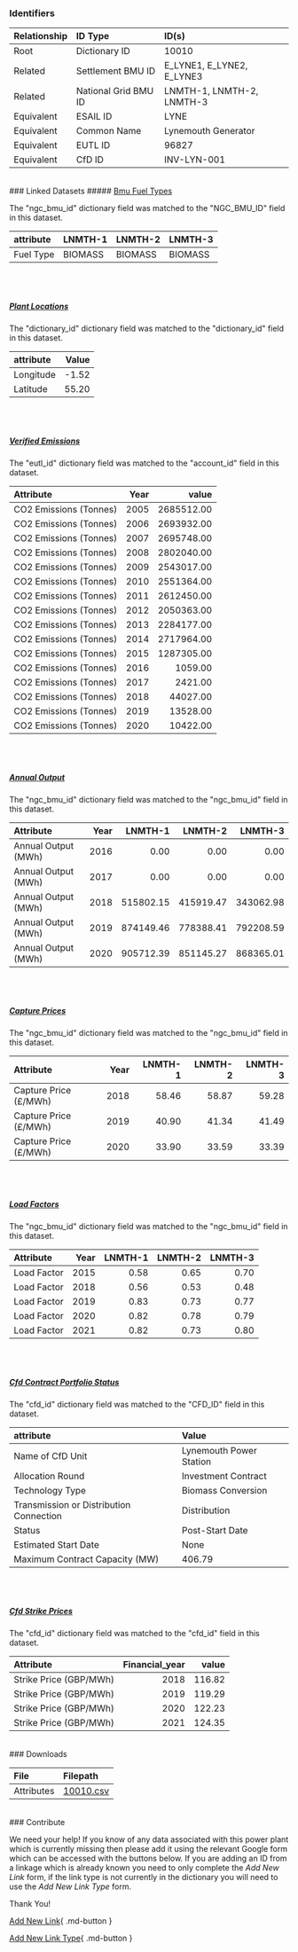 ### Identifiers

| Relationship   | ID Type              | ID(s)                     |
|:---------------|:---------------------|:--------------------------|
| Root           | Dictionary ID        | 10010                     |
| Related        | Settlement BMU ID    | E_LYNE1, E_LYNE2, E_LYNE3 |
| Related        | National Grid BMU ID | LNMTH-1, LNMTH-2, LNMTH-3 |
| Equivalent     | ESAIL ID             | LYNE                      |
| Equivalent     | Common Name          | Lynemouth Generator       |
| Equivalent     | EUTL ID              | 96827                     |
| Equivalent     | CfD ID               | INV-LYN-001               |

<br>
### Linked Datasets
##### <a href="https://osuked.github.io/Power-Station-Dictionary/datasets/bmu-fuel-types">Bmu Fuel Types</a>



The "ngc_bmu_id" dictionary field was matched to the "NGC_BMU_ID" field in this dataset.

| attribute   | LNMTH-1   | LNMTH-2   | LNMTH-3   |
|:------------|:----------|:----------|:----------|
| Fuel Type   | BIOMASS   | BIOMASS   | BIOMASS   |

<br><br>
##### <a href="https://osuked.github.io/Power-Station-Dictionary/datasets/plant-locations">Plant Locations</a>



The "dictionary_id" dictionary field was matched to the "dictionary_id" field in this dataset.

| attribute   |   Value |
|:------------|--------:|
| Longitude   |   -1.52 |
| Latitude    |   55.20 |

<br><br>
##### <a href="https://osuked.github.io/Power-Station-Dictionary/datasets/verified-emissions">Verified Emissions</a>



The "eutl_id" dictionary field was matched to the "account_id" field in this dataset.

| Attribute              |   Year |      value |
|:-----------------------|-------:|-----------:|
| CO2 Emissions (Tonnes) |   2005 | 2685512.00 |
| CO2 Emissions (Tonnes) |   2006 | 2693932.00 |
| CO2 Emissions (Tonnes) |   2007 | 2695748.00 |
| CO2 Emissions (Tonnes) |   2008 | 2802040.00 |
| CO2 Emissions (Tonnes) |   2009 | 2543017.00 |
| CO2 Emissions (Tonnes) |   2010 | 2551364.00 |
| CO2 Emissions (Tonnes) |   2011 | 2612450.00 |
| CO2 Emissions (Tonnes) |   2012 | 2050363.00 |
| CO2 Emissions (Tonnes) |   2013 | 2284177.00 |
| CO2 Emissions (Tonnes) |   2014 | 2717964.00 |
| CO2 Emissions (Tonnes) |   2015 | 1287305.00 |
| CO2 Emissions (Tonnes) |   2016 |    1059.00 |
| CO2 Emissions (Tonnes) |   2017 |    2421.00 |
| CO2 Emissions (Tonnes) |   2018 |   44027.00 |
| CO2 Emissions (Tonnes) |   2019 |   13528.00 |
| CO2 Emissions (Tonnes) |   2020 |   10422.00 |

<br><br>
##### <a href="https://osuked.github.io/Power-Station-Dictionary/datasets/annual-output">Annual Output</a>



The "ngc_bmu_id" dictionary field was matched to the "ngc_bmu_id" field in this dataset.

| Attribute           |   Year |   LNMTH-1 |   LNMTH-2 |   LNMTH-3 |
|:--------------------|-------:|----------:|----------:|----------:|
| Annual Output (MWh) |   2016 |      0.00 |      0.00 |      0.00 |
| Annual Output (MWh) |   2017 |      0.00 |      0.00 |      0.00 |
| Annual Output (MWh) |   2018 | 515802.15 | 415919.47 | 343062.98 |
| Annual Output (MWh) |   2019 | 874149.46 | 778388.41 | 792208.59 |
| Annual Output (MWh) |   2020 | 905712.39 | 851145.27 | 868365.01 |

<br><br>
##### <a href="https://osuked.github.io/Power-Station-Dictionary/datasets/capture-prices">Capture Prices</a>



The "ngc_bmu_id" dictionary field was matched to the "ngc_bmu_id" field in this dataset.

| Attribute             |   Year |   LNMTH-1 |   LNMTH-2 |   LNMTH-3 |
|:----------------------|-------:|----------:|----------:|----------:|
| Capture Price (£/MWh) |   2018 |     58.46 |     58.87 |     59.28 |
| Capture Price (£/MWh) |   2019 |     40.90 |     41.34 |     41.49 |
| Capture Price (£/MWh) |   2020 |     33.90 |     33.59 |     33.39 |

<br><br>
##### <a href="https://osuked.github.io/Power-Station-Dictionary/datasets/load-factors">Load Factors</a>



The "ngc_bmu_id" dictionary field was matched to the "ngc_bmu_id" field in this dataset.

| Attribute   |   Year |   LNMTH-1 |   LNMTH-2 |   LNMTH-3 |
|:------------|-------:|----------:|----------:|----------:|
| Load Factor |   2015 |      0.58 |      0.65 |      0.70 |
| Load Factor |   2018 |      0.56 |      0.53 |      0.48 |
| Load Factor |   2019 |      0.83 |      0.73 |      0.77 |
| Load Factor |   2020 |      0.82 |      0.78 |      0.79 |
| Load Factor |   2021 |      0.82 |      0.73 |      0.80 |

<br><br>
##### <a href="https://osuked.github.io/Power-Station-Dictionary/datasets/cfd-contract-portfolio-status">Cfd Contract Portfolio Status</a>



The "cfd_id" dictionary field was matched to the "CFD_ID" field in this dataset.

| attribute                               | Value                   |
|:----------------------------------------|:------------------------|
| Name of CfD Unit                        | Lynemouth Power Station |
| Allocation Round                        | Investment Contract     |
| Technology Type                         | Biomass Conversion      |
| Transmission or Distribution Connection | Distribution            |
| Status                                  | Post-Start Date         |
| Estimated Start Date                    | None                    |
| Maximum Contract Capacity (MW)          | 406.79                  |

<br><br>
##### <a href="https://osuked.github.io/Power-Station-Dictionary/datasets/cfd-strike-prices">Cfd Strike Prices</a>



The "cfd_id" dictionary field was matched to the "cfd_id" field in this dataset.

| Attribute              |   Financial_year |   value |
|:-----------------------|-----------------:|--------:|
| Strike Price (GBP/MWh) |             2018 |  116.82 |
| Strike Price (GBP/MWh) |             2019 |  119.29 |
| Strike Price (GBP/MWh) |             2020 |  122.23 |
| Strike Price (GBP/MWh) |             2021 |  124.35 |


<br>
### Downloads


| File       | Filepath                                                                              |
|:-----------|:--------------------------------------------------------------------------------------|
| Attributes | [10010.csv](https://osuked.github.io/Power-Station-Dictionary/object_attrs/10010.csv) |


<br>
### Contribute

We need your help! If you know of any data associated with this power plant which is currently missing then please add it using the relevant Google form which can be accessed with the buttons below.  If you are adding an ID from a linkage which is already known you need to only complete the *Add New Link* form, if the link type is not currently in the dictionary you will need to use the *Add New Link Type* form.

Thank You!

[Add New Link](https://docs.google.com/forms/d/e/1FAIpQLSc5jRsQ7NgiLLXbwo9PUdwTQyuqbRwThltG56-o6NVSe7E_nw/viewform?usp=pp_url&entry.251912331=10010){ .md-button }

[Add New Link Type](https://docs.google.com/forms/d/e/1FAIpQLSdQfLmfOR0Vw4Z7gDQAIhBbqIifd1RuSFPKmDQpROhOqjo7ew/viewform?usp=pp_url&entry.2141539628=10010){ .md-button }
